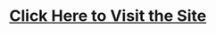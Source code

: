 <h1><a href="https://neel1292.github.io/prioxis-Task/" target="_blank">Click Here to Visit the Site</a></h1>
